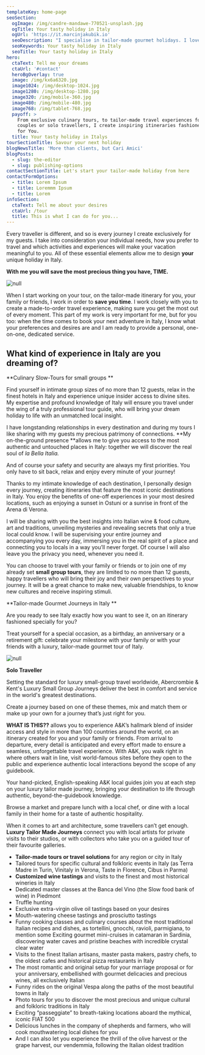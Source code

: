 ```yaml
---
templateKey: home-page
seoSection:
  ogImage: /img/candre-mandawe-770521-unsplash.jpg
  ogTitle: Your tasty holiday in Italy
  ogUrl: 'https://it.marcinjakubik.io'
  seoDescription: "I specialise in tailor-made gourmet holidays. I love creating travel solutions that perfectly suit my guests needs, and I am renowned for my attention to detail and my creativity in organising unforgettable experiences.\t\n"
  seoKeywords: Your tasty holiday in Italy
  seoTitle: Your tasty holiday in Italy
hero:
  ctaText: Tell me your dreams
  ctaUrl: '#contact'
  heroBgOverlay: true
  image: /img/kx6a6320.jpg
  image1024: /img/desktop-1024.jpg
  image1280: /img/desktop-1280.jpg
  image320: /img/mobile-360.jpg
  image480: /img/mobile-480.jpg
  image768: /img/tablet-768.jpg
  payoff: >
    From exclusive culinary tours, to tailor-made travel experiences for groups,
    couples or solo travellers, I create inspiring itineraries fashioned purely
    for You.
  title: Your tasty holiday in Italys
tourSectionTitle: Savour your next holiday
blogNewsTitle: 'More than clients, but Cari Amici'
blogPosts:
  - slug: the-editor
  - slug: publishing-options
contactSectionTitle: Let's start your tailor-made holiday from here
contactFormOptions:
  - title: Lorem Ipsum
  - title: Loremmm Ipsum
  - title: Lorem
infoSection:
  ctaText: Tell me about your desires
  ctaUrl: /tour
  title: This is what I can do for you...
---
```

Every traveller is different, and so is every journey I create exclusively for my guests. I take into consideration your individual needs, how you prefer to travel and which activities and experiences will make your vacation meaningful to you. All of these essential elements allow me to design **your** unique holiday in Italy.

**With me you will save the most precious thing you have, TIME.**

![null](/img/home_02.jpg)

When I start working on your tour, on the tailor-made itinerary for you, your family or friends, I work in order to **save you time**. I work closely with you to create a made-to-order travel experience, making sure you get the most out of every moment. This part of my work is very important for me, but for you too: when the time comes to book your next adventure in Italy, I know what your preferences and desires are and I am ready to provide a personal, one-on-one, dedicated service. 

## What kind of experience in Italy are you dreaming of?

**Culinary Slow-Tours for small groups  **           

Find yourself in intimate group sizes of no more than 12 guests, relax in the finest hotels in Italy and experience unique insider access to divine sites. My expertise and profound knowledge of Italy will ensure you travel under the wing of a truly professional tour guide, who will bring your dream holiday to life with an unmatched local insight.

I have longstanding relationships in every destination and during my tours I like sharing  with my guests my precious patrimony of connections. **My on-the-ground presence **allows me to give you access to the most authentic and untouched places in Italy: together we will discover the real soul of _la_ _Bella Italia._

And of course your safety and security are always my first priorities. You only have to sit back, relax and enjoy every minute of your journey!

Thanks to my intimate knowledge of each destination, I personally design every journey, creating itineraries that feature the most iconic destinations in Italy. You enjoy the benefits of one-off experiences in your most desired locations, such as enjoying a sunset in Ostuni or a sunrise in front of the Arena di Verona.

I will be sharing with you the best insights into Italian wine & food culture, art and traditions, unveiling mysteries and revealing secrets that only a true local could know. I will be supervising your entire journey and accompanying you every day, immersing you in the real spirit of a place and connecting you to locals in a way you’ll never forget. Of course I will also leave you the privacy you need, whenever you need it.

You can choose to travel with your family or friends or to join one of my already set **small group tours**, they are limited to no more than 12 guests, happy travellers who will bring their joy and their own perspectives to your journey. It will be a great chance to make new, valuable friendships, to know new cultures and receive inspiring stimuli.

**Tailor-made Gourmet Journeys in Italy     **    

Are you ready to see Italy exactly how you want to see it, on an itinerary fashioned specially for you?

Treat yourself for a special occasion, as a birthday, an anniversary or a retirement gift: celebrate your milestone with your family or with your friends with a luxury, tailor-made gourmet tour of Italy.

![null](/img/home_03.jpg)

**Solo Traveller**

Setting the standard for luxury small-group travel worldwide, Abercrombie & Kent's Luxury Small Group Journeys deliver the best in comfort and service in the world's greatest destinations.

Create a journey based on one of these themes, mix and match them or make up your own for a journey that’s just right for you.

**WHAT IS THIS??** allows you to experience A&K’s hallmark blend of insider access and style in more than 100 countries around the world, on an itinerary created for you and your family or friends. From arrival to departure, every detail is anticipated and every effort made to ensure a seamless, unforgettable travel experience. With A&K, you walk right in where others wait in line, visit world-famous sites before they open to the public and experience authentic local interactions beyond the scope of any guidebook.

Your hand-picked, English-speaking A&K local guides join you at each step on your luxury tailor made journey, bringing your destination to life through authentic, beyond-the-guidebook knowledge.

Browse a market and prepare lunch with a local chef, or dine with a local family in their home for a taste of authentic hospitality.

When it comes to art and architecture, some travellers can’t get enough. **Luxury Tailor Made Journeys** connect you with local artists for private visits to their studios, or with collectors who take you on a guided tour of their favourite galleries.

* **Tailor-made tours or travel solutions** for any region or city in Italy	
* Tailored tours for specific cultural and folkloric events in Italy (as Terra Madre in Turin, Vinitaly in Verona, Taste in Florence, Cibus in Parma)	
* **Customized wine tastings** and visits to the finest and most historical wineries in Italy	
* Dedicated master classes at the Banca del Vino (the Slow food bank of wine) in Piedmont	
* Truffle hunting	
* Exclusive extra-virgin olive oil tastings based on your desires	
* Mouth-watering cheese tastings and prosciutto tastings	
* Funny cooking classes and culinary courses about the most traditional Italian recipes and dishes, as tortellini, gnocchi, ravioli, parmigiana, to mention some Exciting gourmet mini-cruises in catamaran in Sardinia, discovering water caves and pristine beaches with incredible crystal clear water	
* Visits to the finest Italian artisans, master pasta makers, pastry chefs, to the oldest cafes and historical pizza restaurants in Italy	
* The most romantic and original setup for your marriage proposal or for your anniversary, embellished with gourmet delicacies and precious wines, all exclusively Italian	
* Funny rides on the original Vespa along the paths of the most beautiful towns in Italy	
* Photo tours for you to discover the most precious and unique cultural and folkloric traditions in Italy	
* Exciting “passeggiate” to breath-taking locations aboard the mythical, iconic FIAT 500	
* Delicious lunches in the company of shepherds and farmers, who will cook mouthwatering local dishes for you	
* And I can also let you experience the thrill of the olive harvest or the grape harvest, our vendemmia, following the Italian oldest tradition
